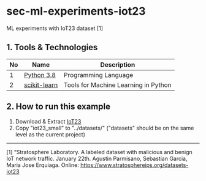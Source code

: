 # sec-ml-experiments-iot23
ML experiments with IoT23 dataset [1]

## 1. Tools & Technologies
No  | Name          | Description
--- |------------   |-------------
1   | [Python 3.8](https://www.python.org/downloads/release/python-380/)|   Programming Language 
2   | [scikit-learn](https://scikit-learn.org/stable/)| Tools for Machine Learning in Python


## 2. How to run this example
1. Download & Extract [IoT23](https://www.stratosphereips.org/datasets-iot23)
2. Copy "iot23_small" to "../datasets/" ("datasets" should be on the same level as the current project)


---
[1] “Stratosphere Laboratory. A labeled dataset with malicious and benign IoT network traffic. January 22th. Agustin Parmisano, Sebastian Garcia, Maria Jose Erquiaga. 
Online: https://www.stratosphereips.org/datasets-iot23
